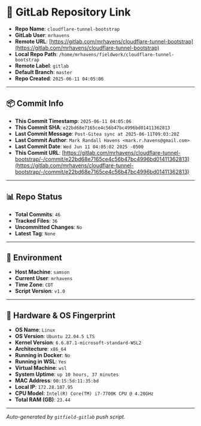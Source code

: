 # 🔗 GitLab Repository Link

- **Repo Name**: `cloudflare-tunnel-bootstrap`
- **GitLab User**: `mrhavens`
- **Remote URL**: [https://gitlab.com/mrhavens/cloudflare-tunnel-bootstrap](https://gitlab.com/mrhavens/cloudflare-tunnel-bootstrap)
- **Local Repo Path**: `/home/mrhavens/fieldwork/cloudflare-tunnel-bootstrap`
- **Remote Label**: `gitlab`
- **Default Branch**: `master`
- **Repo Created**: `2025-06-11 04:05:06`

---

## 📦 Commit Info

- **This Commit Timestamp**: `2025-06-11 04:05:06`
- **This Commit SHA**: `e22bd68e7165ce4c56b47bc4996bd01411362813`
- **Last Commit Message**: `Post-Gitea sync at 2025-06-11T09:03:20Z`
- **Last Commit Author**: `Mark Randall Havens <mark.r.havens@gmail.com>`
- **Last Commit Date**: `Wed Jun 11 04:05:02 2025 -0500`
- **This Commit URL**: [https://gitlab.com/mrhavens/cloudflare-tunnel-bootstrap/-/commit/e22bd68e7165ce4c56b47bc4996bd01411362813](https://gitlab.com/mrhavens/cloudflare-tunnel-bootstrap/-/commit/e22bd68e7165ce4c56b47bc4996bd01411362813)

---

## 📊 Repo Status

- **Total Commits**: `46`
- **Tracked Files**: `36`
- **Uncommitted Changes**: `No`
- **Latest Tag**: `None`

---

## 🧽 Environment

- **Host Machine**: `samson`
- **Current User**: `mrhavens`
- **Time Zone**: `CDT`
- **Script Version**: `v1.0`

---

## 🧬 Hardware & OS Fingerprint

- **OS Name**: `Linux`
- **OS Version**: `Ubuntu 22.04.5 LTS`
- **Kernel Version**: `6.6.87.1-microsoft-standard-WSL2`
- **Architecture**: `x86_64`
- **Running in Docker**: `No`
- **Running in WSL**: `Yes`
- **Virtual Machine**: `wsl`
- **System Uptime**: `up 10 hours, 37 minutes`
- **MAC Address**: `00:15:5d:11:35:bd`
- **Local IP**: `172.28.107.95`
- **CPU Model**: `Intel(R) Core(TM) i7-7700K CPU @ 4.20GHz`
- **Total RAM (GB)**: `23.44`

---

_Auto-generated by `gitfield-gitlab` push script._
